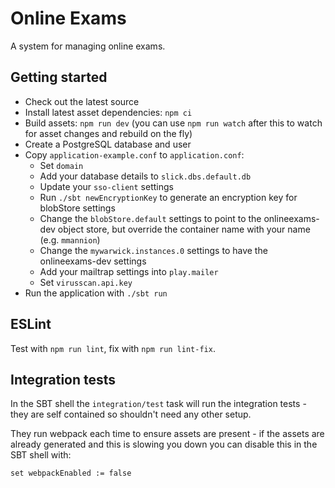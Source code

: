 # Online Exams

A system for managing online exams.

Getting started
---------------

* Check out the latest source
* Install latest asset dependencies: `npm ci`
* Build assets: `npm run dev` (you can use `npm run watch` after this to watch for asset changes and rebuild on the fly)
* Create a PostgreSQL database and user
* Copy `application-example.conf` to `application.conf`:
  * Set `domain`
  * Add your database details to `slick.dbs.default.db`
  * Update your `sso-client` settings
  * Run `./sbt newEncryptionKey` to generate an encryption key for blobStore settings
  * Change the `blobStore.default` settings to point to the onlineexams-dev object store, but override the container name with your name (e.g. `mmannion`)
  * Change the `mywarwick.instances.0` settings to have the onlineexams-dev settings
  * Add your mailtrap settings into `play.mailer`
  * Set `virusscan.api.key`
* Run the application with `./sbt run`

ESLint
------

Test with `npm run lint`, fix with `npm run lint-fix`.

Integration tests
-----------------

In the SBT shell the `integration/test` task will run the integration tests - they are self contained so shouldn't need any other setup.

They run webpack each time to ensure assets are present - if the assets are already generated and this is slowing you down you can disable this in the SBT shell with:

    set webpackEnabled := false
